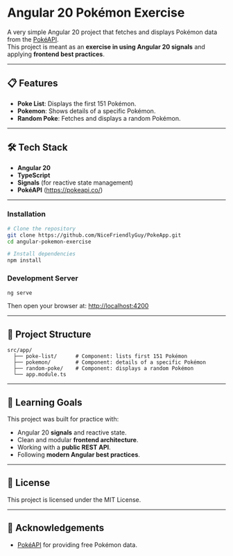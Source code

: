 # Angular 20 Pokémon Exercise

A very simple Angular 20 project that fetches and displays Pokémon data from the [PokéAPI](https://pokeapi.co/).  
This project is meant as an **exercise in using Angular 20 signals** and applying **frontend best practices**.

---

## 📋 Features

- **Poke List**: Displays the first 151 Pokémon.  
- **Pokemon**: Shows details of a specific Pokémon.  
- **Random Poke**: Fetches and displays a random Pokémon.  

---

## 🛠️ Tech Stack

- **Angular 20**
- **TypeScript**
- **Signals** (for reactive state management)
- **PokéAPI** (https://pokeapi.co/)

---

### Installation
```bash
# Clone the repository
git clone https://github.com/NiceFriendlyGuy/PokeApp.git
cd angular-pokemon-exercise

# Install dependencies
npm install
```

### Development Server
```bash
ng serve
```
Then open your browser at: [http://localhost:4200](http://localhost:4200)

---

## 📂 Project Structure

```plaintext
src/app/
  ├── poke-list/      # Component: lists first 151 Pokémon
  ├── pokemon/        # Component: details of a specific Pokémon
  ├── random-poke/    # Component: displays a random Pokémon
  └── app.module.ts
```

---

## 🎯 Learning Goals

This project was built for practice with:
- Angular 20 **signals** and reactive state.
- Clean and modular **frontend architecture**.
- Working with a **public REST API**.
- Following **modern Angular best practices**.

---

## 📜 License

This project is licensed under the MIT License.  

---

## 🙌 Acknowledgements

- [PokéAPI](https://pokeapi.co/) for providing free Pokémon data.  
